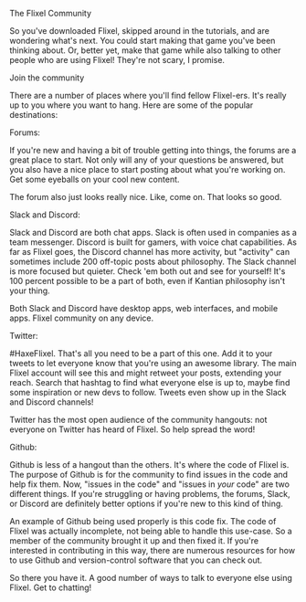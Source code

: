 The Flixel Community

So you've downloaded Flixel, skipped around in the tutorials, and are wondering what's next. You could start making that game you've been thinking about. Or, better yet, make that game while also talking to other people who are using Flixel! They're not scary, I promise.

Join the community

There are a number of places where you'll find fellow Flixel-ers. It's really up to you where you want to hang. Here are some of the popular destinations:

Forums:

If you're new and having a bit of trouble getting into things, the forums are a great place to start. Not only will any of your questions be answered, but you also have a nice place to start posting about what you're working on. Get some eyeballs on your cool new content.

The forum also just looks really nice. Like, come on. That looks so good.

Slack and Discord:

Slack and Discord are both chat apps. Slack is often used in companies as a team messenger. Discord is built for gamers, with voice chat capabilities. As far as Flixel goes, the Discord channel has more activity, but "activity" can sometimes include 200 off-topic posts about philosophy. The Slack channel is more focused but quieter. Check 'em both out and see for yourself! It's 100 percent possible to be a part of both, even if Kantian philosophy isn't your thing.

Both Slack and Discord have desktop apps, web interfaces, and mobile apps. Flixel community on any device.

Twitter:

#HaxeFlixel. That's all you need to be a part of this one. Add it to your tweets to let everyone know that you're using an awesome library. The main Flixel account will see this and might retweet your posts, extending your reach. Search that hashtag to find what everyone else is up to, maybe find some inspiration or new devs to follow. Tweets even show up in the Slack and Discord channels!

Twitter has the most open audience of the community hangouts: not everyone on Twitter has heard of Flixel. So help spread the word!

Github:

Github is less of a hangout than the others. It's where the code of Flixel is. The purpose of Github is for the community to find issues in the code and help fix them. Now, "issues in the code" and "issues in _your_ code" are two different things. If you're struggling or having problems, the forums, Slack, or Discord are definitely better options if you're new to this kind of thing.

An example of Github being used properly is this code fix. The code of Flixel was actually incomplete, not being able to handle this use-case. So a member of the community brought it up and then fixed it. If you're interested in contributing in this way, there are numerous resources for how to use Github and version-control software that you can check out.

So there you have it. A good number of ways to talk to everyone else using Flixel. Get to chatting!